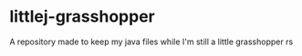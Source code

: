 # littlej-grasshopper
A repository made to keep my java files while I'm still a little grasshopper rs
